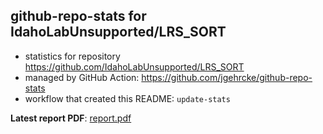 ## github-repo-stats for IdahoLabUnsupported/LRS_SORT

- statistics for repository https://github.com/IdahoLabUnsupported/LRS_SORT
- managed by GitHub Action: https://github.com/jgehrcke/github-repo-stats
- workflow that created this README: `update-stats`

**Latest report PDF**: [report.pdf](https://github.com/idaholab/repository-statistics/raw/main/IdahoLabUnsupported/LRS_SORT/latest-report/report.pdf)

